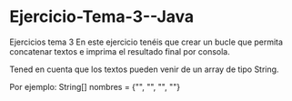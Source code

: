 # Ejercicio-Tema-3--Java

Ejercicios tema 3
En este ejercicio tenéis que crear un bucle que permita concatenar textos e imprima el resultado final por consola.


Tened en cuenta que los textos pueden venir de un array de tipo String.


Por ejemplo: String[] nombres = {"", "", "", ""}

